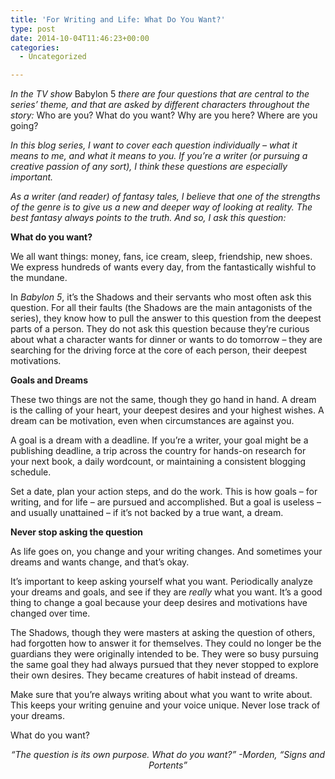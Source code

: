 ```yaml
---
title: 'For Writing and Life: What Do You Want?'
type: post
date: 2014-10-04T11:46:23+00:00
categories:
  - Uncategorized

---
```

_In the TV show_ Babylon 5 _there are four questions that are central to the series’ theme, and that are asked by different characters throughout the story:_ Who are you? What do you want? Why are you here? Where are you going?

_In this blog series, I want to cover each question individually – what it means to me, and what it means to you. If you’re a writer (or pursuing a creative passion of any sort), I think these questions are especially important._

_As a writer (and reader) of fantasy tales, I believe that one of the strengths of the genre is to give us a new and deeper way of looking at reality. The best fantasy always points to the truth. And so, I ask this question:_

**What do you want?**

We all want things: money, fans, ice cream, sleep, friendship, new shoes. We express hundreds of wants every day, from the fantastically wishful to the mundane.

In _Babylon 5_, it’s the Shadows and their servants who most often ask this question. For all their faults (the Shadows are the main antagonists of the series), they know how to pull the answer to this question from the deepest parts of a person. They do not ask this question because they’re curious about what a character wants for dinner or wants to do tomorrow – they are searching for the driving force at the core of each person, their deepest motivations.

**Goals and Dreams**

These two things are not the same, though they go hand in hand. A dream is the calling of your heart, your deepest desires and your highest wishes. A dream can be motivation, even when circumstances are against you.

A goal is a dream with a deadline. If you’re a writer, your goal might be a publishing deadline, a trip across the country for hands-on research for your next book, a daily wordcount, or maintaining a consistent blogging schedule.

Set a date, plan your action steps, and do the work. This is how goals – for writing, and for life – are pursued and accomplished. But a goal is useless – and usually unattained – if it’s not backed by a true want, a dream.

**Never stop asking the question**

As life goes on, you change and your writing changes. And sometimes your dreams and wants change, and that’s okay.

It’s important to keep asking yourself what you want. Periodically analyze your dreams and goals, and see if they are _really_ what you want. It’s a good thing to change a goal because your deep desires and motivations have changed over time.

The Shadows, though they were masters at asking the question of others, had forgotten how to answer it for themselves. They could no longer be the guardians they were originally intended to be. They were so busy pursuing the same goal they had always pursued that they never stopped to explore their own desires. They became creatures of habit instead of dreams.

Make sure that you’re always writing about what you want to write about. This keeps your writing genuine and your voice unique. Never lose track of your dreams.

What do you want?

<p style="text-align: center;">
  <em>“The question is its own purpose. What do you want?” -Morden, “Signs and Portents”</em>
</p>
